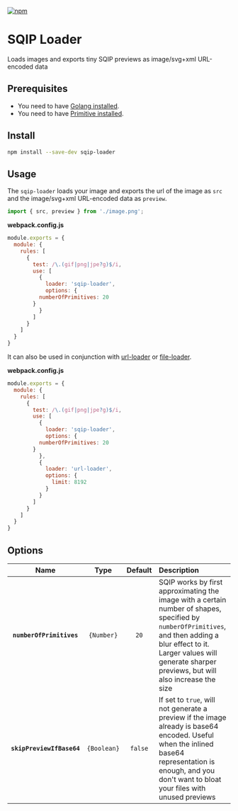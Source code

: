 [![npm][npm]][npm-url]
# SQIP Loader
Loads images and exports tiny SQIP previews as image/svg+xml URL-encoded data

## Prerequisites
* You need to have [Golang installed][golang-url].
* You need to have [Primitive installed][primitive-url].

## Install
```bash
npm install --save-dev sqip-loader
```

## Usage
The `sqip-loader` loads your image and exports the url of the image as `src` and the image/svg+xml URL-encoded data as `preview`.

```js
import { src, preview } from './image.png';
```

**webpack.config.js**
```js
module.exports = {
  module: {
    rules: [
      {
        test: /\.(gif|png|jpe?g)$/i,
        use: [
          {
            loader: 'sqip-loader',
            options: {
	      numberOfPrimitives: 20
	    }
          }
        ]
      }
    ]
  }
}
```
It can also be used in conjunction with [url-loader][url-loader] or [file-loader][file-loader].

**webpack.config.js**
```js
module.exports = {
  module: {
    rules: [
      {
        test: /\.(gif|png|jpe?g)$/i,
        use: [
          {
            loader: 'sqip-loader',
            options: {
	      numberOfPrimitives: 20
	    }
          },
          {
            loader: 'url-loader',
            options: {
              limit: 8192
            }
          }
        ]
      }
    ]
  }
}
```

## Options
|Name|Type|Default|Description|
|:--:|:--:|:-----:|:----------|
|**`numberOfPrimitives`**|`{Number}`|`20`|SQIP works by first approximating the image with a certain number of shapes, specified by `numberOfPrimitives`, and then adding a blur effect to it. Larger values will generate sharper previews, but will also increase the size|
|**`skipPreviewIfBase64`**|`{Boolean}`|`false`|If set to `true`, will not generate a preview if the image already is base64 encoded. Useful when the inlined base64 representation is enough, and you don't want to bloat your files with unused previews|

[npm]: https://img.shields.io/npm/v/sqip-loader.svg
[npm-url]: https://npmjs.com/package/sqip-loader
[golang-url]: https://golang.org/doc/install
[primitive-url]: https://github.com/fogleman/primitive
[file-loader]: https://github.com/webpack-contrib/file-loader
[url-loader]: https://github.com/webpack-contrib/url-loader
